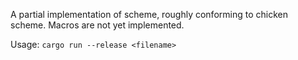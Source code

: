 A partial implementation of scheme, roughly conforming to chicken scheme. Macros are not yet implemented.

Usage: `cargo run --release <filename>`
